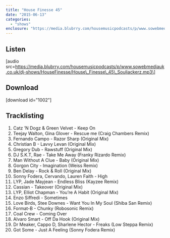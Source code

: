 ```yaml
---
title: "House Finesse 45"
date: "2015-06-13"
categories: 
  - "shows"
enclosure: "https://media.blubrry.com/housemusicpodcasts/p/www.sowebmediauk.co.uk/dj-shows/HouseFinesse/House_Finesse_45_Souljackerz.mp3 0 audio/mpeg "
---
```


## Listen

\[audio src=https://media.blubrry.com/housemusicpodcasts/p/www.sowebmediauk.co.uk/dj-shows/HouseFinesse/House\_Finesse\_45\_Souljackerz.mp3\]

## Download

\[download id="1002"\]

## Tracklisting

1. Catz ’N Dogz & Green Velvet - Keep On
2. Teejay Walton, Gina Glover - Rescue me (Craig Chambers Remix)
3. Fernando Campo - Razor Sharp (Original Mix)
4. Christian B - Lavvy Levan (Original Mix)
5. Gregory Dub - Rawstuff (Original Mix)
6. DJ S.K.T, Rae - Take Me Away (Franky Rizardo Remix)
7. Man Without A Clue - Baby (Original Mix)
8. Gorgon City - Imagination (Weiss Remix)
9. Ben Delay - Rock & Roll (Original Mix)
10. Sonny Fodera, Cervando, Lauren Faith - High
11. LYP, Jade Mayjean - Endless Bliss (Kayzee Remix)
12. Cassian - Takeover (Original Mix)
13. LYP, Elliot Chapman - You’re A Habit (Original Mix)
14. Enzo Siffredi - Sometimes
15. Love Birds, Stee Downes - Want You In My Soul (Shiba San Remix)
16. Format-B - Chunky (Robosonic Remix)
17. Coal Crew - Coming Over
18. Alvaro Smart - Off Da Hook (Original Mix)
19. Dr Meaker, Cappo D, Sharlene Hector - Freaks (Low Steppa Remix)
20. Got Some - Just A Feeling (Sonny Fodera Remix)
